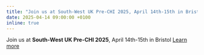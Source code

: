 ```yaml
---
title: "Join us at South-West UK Pre-CHI 2025, April 14th-15th in Bristol"
date: 2025-04-14 09:00:00 +0100
inline: true
---
```


Join us at **South-West UK Pre-CHI 2025**, April 14th-15th in Bristol
[Learn more](https://south-west-uk-pre-chi.github.io/)
